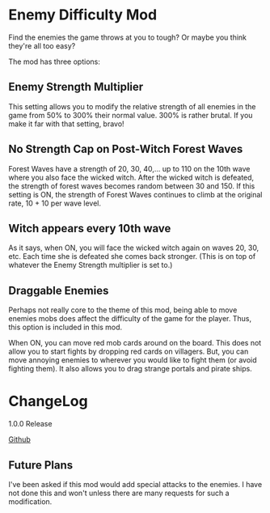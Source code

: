 # Enemy Difficulty Mod
Find the enemies the game throws at you to tough? Or maybe you think they're all too easy?

The mod has three options:

## Enemy Strength Multiplier
This setting allows you to modify the relative strength of all enemies in the game from 50% to 300% their normal value.
300% is rather brutal. If you make it far with that setting, bravo!

## No Strength Cap on Post-Witch Forest Waves
Forest Waves have a strength of 20, 30, 40,... up to 110 on the 10th wave where you also face the wicked witch. 
After the wicked witch is defeated, the strength of forest waves becomes random between 30 and 150.
If this setting is ON, the strength of Forest Waves continues to climb at the original rate, 10 + 10 per wave level.

## Witch appears every 10th wave
As it says, when ON, you will face the wicked witch again on waves 20, 30, etc.
Each time she is defeated she comes back stronger. (This is on top of whatever the Enemy Strength multiplier is set to.)

## Draggable Enemies
Perhaps not really core to the theme of this mod, being able to move enemies mobs does affect the difficulty of the game for the player.
Thus, this option is included in this mod.

When ON, you can move red mob cards around on the board. This does not allow you to start fights
by dropping red cards on villagers. But, you can move annoying enemies to wherever you would like to
fight them (or avoid fighting them). It also allows you to drag strange portals and pirate ships. 

# ChangeLog
1.0.0 Release

[Github](https://github.com/jmucchiello/stacklands-enemydifficulty)

## Future Plans
I've been asked if this mod would add special attacks to the enemies. I have not done this and won't unless there are many requests for such a modification.
